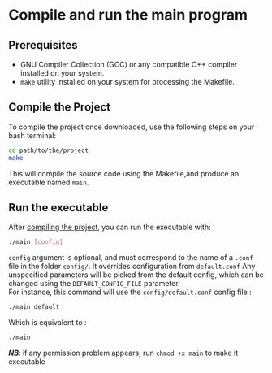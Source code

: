 # Compile and run the main program

## Prerequisites
- GNU Compiler Collection (GCC) or any compatible C++ compiler installed on your system.
- `make` utility installed on your system for processing the Makefile.

## Compile the Project

To compile the project once downloaded, use the following steps on your bash terminal:

```bash
cd path/to/the/project
make
```

This will compile the source code using the Makefile,and produce an executable named `main`.

## Run the executable
After [compiling the project](#compile-the-project), you can run the executable with:
```bash
./main [config]
```
`config` argument is optional, and must correspond to the name of a `.conf` file in the folder `config/`. It overrides configuration from `default.conf` Any unspecified parameters will be picked from the default config, which can be changed using the `DEFAULT_CONFIG_FILE` parameter. </br>
For instance, this command will use the `config/default.conf` config file :
```bash
./main default
```
Which is equivalent to :
```bash
./main
```

**_NB_**: if any permission problem appears, run `chmod +x main` to make it executable

